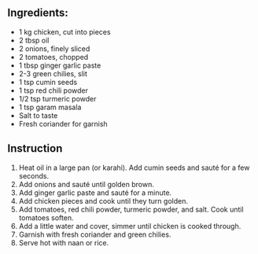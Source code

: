 ## Ingredients:
- 1 kg chicken, cut into pieces
- 2 tbsp oil
- 2 onions, finely sliced
- 2 tomatoes, chopped
- 1 tbsp ginger garlic paste
- 2-3 green chilies, slit
- 1 tsp cumin seeds
- 1 tsp red chili powder
- 1/2 tsp turmeric powder
- 1 tsp garam masala
- Salt to taste
- Fresh coriander for garnish

## Instruction
1. Heat oil in a large pan (or karahi). Add cumin seeds and sauté for a few seconds.
2. Add onions and sauté until golden brown.
3. Add ginger garlic paste and sauté for a minute.
4. Add chicken pieces and cook until they turn golden.
5. Add tomatoes, red chili powder, turmeric powder, and salt. Cook until tomatoes soften.
6. Add a little water and cover, simmer until chicken is cooked through.
7. Garnish with fresh coriander and green chilies.
8. Serve hot with naan or rice.
